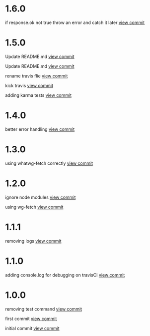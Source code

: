 

# 1.6.0

if response.ok  not true throw an error and catch it later [view commit](http://github.com/$3/$packageName/commit/de85da2ca5119e049fe00067bcc631aa51fddfdb) 

 

# 1.5.0

Update README.md [view commit](http://github.com/$3/$packageName/commit/6e18804f5f2ac756a45cacfc9664f8c782f7c5d1) 

Update README.md [view commit](http://github.com/$3/$packageName/commit/cc528c91c99abc41b55d4f14506298d0c1a5b133) 

rename travis flie [view commit](http://github.com/$3/$packageName/commit/9ab5a7710484e199577aa330aef40898ab3497fb) 

kick travis [view commit](http://github.com/$3/$packageName/commit/ca826cda02aecfd5b515b3de5a563abe96bec4f7) 

adding karma tests [view commit](http://github.com/$3/$packageName/commit/571c6987fc4352cd08de105701b016eabfa8910a) 

 

# 1.4.0

better error handling [view commit](http://github.com/$3/$packageName/commit/6931a4b7c25f235ecde121583d69c97948e8d116) 

 

# 1.3.0

using whatwg-fetch correctly [view commit](http://github.com/$3/$4/commit/aadc261f884ccaa0b027f00afbc94ad4363f82be) 

 

# 1.2.0

ignore node modules [view commit](http://github.com/$3/$4/commit/a40da4c2028310059cd1bcd80388b18c160f656a) 

using wg-fetch [view commit](http://github.com/$3/$4/commit/5e3a0b7cc6c2dca0d9cbba4c32141c56cb126b7e) 

 

# 1.1.1

removing logs [view commit](http://github.com/$3/$4/commit/0d3060edb7a086722bcd03aa0d178d6fbd60f1d9) 

 

# 1.1.0

adding console.log for debugging on travisCI [view commit](http://github.com/$3/$4/commit/4a7a3cec8c6e131cee1d59e16e90709fbf82a4ab) 

 

# 1.0.0

removing test command [view commit](http://github.com/$3/$4/commit/4e7df2d02754b6af130b7687595d08c65f07c302) 

first commit [view commit](http://github.com/$3/$4/commit/37e0c065f4aae7fef9b8a137e669b2e4acb9ff79) 

initial commit [view commit](http://github.com/$3/$4/commit/f92107022012bcf4587b8055c04a3d67587e8ef4) 

 
